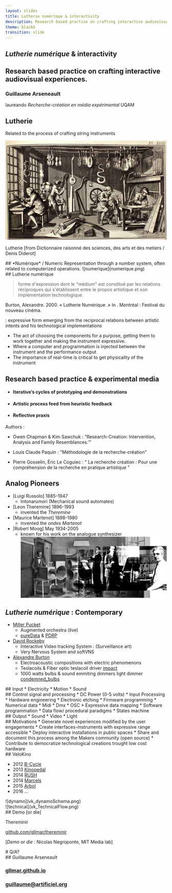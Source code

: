 ```yaml
---
layout: slides
title: Lutherie numérique & interactivity 
description: Research based practice on crafting interactive audiovisual experiences.   
theme: blackG
transition: slide
---
```

<section data-markdown>

#  *Lutherie numérique* & interactivity

## Research based practice on crafting interactive audiovisual experiences.  

### Guillaume Arseneault

laureando *Recherche-création en média expérimental* UQAM

</section>

<!--Introduction générale sur les termes énoncés dans le titre



tete de bois -

stage a pédale




«
In this presentation I will comment on each term in the title 

And how they are related to my research object.



»
  

-->


<section data-markdown>

## Lutherie 
 
Related to the process of crafting string instruments

![DiderotLutherie](DiderotLutherieCrop.jpg)

Lutherie [from Dictionnaire raisonné des sciences, des arts et des metiers / Denis Diderot]


<!--
Commentaire sur la traduction  

-->

</section>



<section data-markdown>
## *Numérique* / Numeric
Representation through a number system, often related to computerized operations.
![numerique](numerique.png)
</section>


<section data-markdown>
## Lutherie numérique

> forme d'expression dont le "médium" est constitué par les relations réciproques qui s'établissent entre le propos artistique et son implémentation technologique. 

Burton, Alexandre. 2000. « Lutherie Numérique .» In . Montréal : Festival du nouveau cinéma.

: expressive form emerging from the reciprocal relations between artistic intents and his technological implementations

- The act of choosing the components for a purpose, getting them to work together and making the instrument expressive.
- Where a computer and programmation is injected between the instrument and the performance output
- The importance of real-time is critical to get physicality of the instrument


<!--

Apprentis de Burton

Exemple : pour préciser ce en quoi la lutherie numérique se distingue 

Artificiel : Bulbes

Create the hardware and the software to 

-->


</section>





<section data-markdown>

## Research based practice & experimental media
* #### Iterative’s cycles of prototyping and demonstrations 
* #### Artistic process feed from heuristic feedback 
* #### Reflective praxis 

Authors : 

* Owen Chapman & Kim Sawchuk :  “Research-Creation: Intervention, Analysis and Family Resemblances.’” 

* Louis Claude Paquin : "Méthodologie de la recherche-création"
* Pierre Gosselin, Éric Le Coguiec : "
La recherche création :
Pour une compréhension de la recherche en pratique artistique
"



</section>

<section data-markdown>

## Analog Pioneers 
* [Luigi Russolo] 1885–1947
	* Intonarumori (Mechanical sound automates)
* [Leon Theremine] 1896-1993
	* invented the *Theremine* 	
* [Maurice Martenot] 1898-1980
	* invented the *ondes Martenot* 
* [Robert Moog] May 1934-2005  
	* known for his work on the analogue synthesizer 
![pioneers](pionneers.jpg)

</section>



<section data-markdown>

##  *Lutherie numérique* : Contemporary

* [Miller Pucket](http://msp.ucsd.edu/)
	* Augmented orchestra (live)
	* [pureData](http://msp.ucsd.edu/Pd_documentation/) & [PDRP](http://msp.ucsd.edu/pdrp/latest/files/doc/)
* [David Rockeby](http://www.davidrokeby.com/vns.html)
	* Interactive Video tracking System : (Surveillance art) 
	* Very Nervous System and softVNS
* [Alexandre Burton](http://www.artificiel.org/burton)
	* Electroacoustic compositions with electric phenomenons 
	* Teslacoils & Fiber optic teslacoil driver [impact](http://www.artificiel.org/impacts)
	* 1000 watts bulbs & sound emmiting dimmers light dimmer [condemned_bulbs](http://www.artificiel.org/bulbes) 


<!--

https://cycling74.com/2009/11/21/an-interview-with-robert-henke/#.Vt3z7sfKJOo


Klaus obermayer
alvin oto


-->


</section>


<section data-markdown>
## Input  
* Electricity
* Motion
* Sound 

</section>


<section data-markdown>
## Control signal and processing
* DC Power (0-5 volts)
* Input Processing
	* Hardware engineering 
	* Electronic etching 
	* Firmware programming  
* Numerical data 
	* Midi  
	* Dmx 
	* OSC	
* Expressive data mapping 
	* Software programmation 
	* Data flow/ procedural paradigms
	* States machine 	 

</section>


<section data-markdown>
## Output	
* Sound 	
* Video
* Light

</section>




<section data-markdown>
## Motivations 
* Generate novel experiences modified by the user engagements    
* Create interfaces-instruments with expressive range accessible  
* Deploy interactive installations in public spaces
* Share and document this process among the Makers community (open source)
* Contribute to democratize technological creations trought low cost hardware 

</section>


<section data-markdown>
## VeloKino	

* 2012 [B-Cycle](/projets/bcycle)
* 2013 [Kinopedal](/projets/pedalier)
* 2014 [RUSH](/projets/rush)
* 2014 [Marcels](/projets/marcels)
* 2015 [Arbol](/projets/arbol) 
* 2016 ...


</section>


<section data-markdown>
![dynamo](vk_dynamoSchema.png)

</section>


<section data-markdown>
![technical](vk_TechnicalFlow.png)

</section>



<section data-markdown>
## Demo [or die] 


Thereminir

[github.com/gllmar/thereminir](http://github.com/gllmar/thereminir)


[*Demo or die* : Nicolas Negroponte,  MIT Media lab]

</section>


<section data-markdown>
# Q/A? 	


</section>


<section data-markdown>
## Guillaume Arseneault

### [gllmar.github.io](http://www.gllmar.github.io)



### [guillaume@artificiel.org](mailto:guillaume@artificiel.org)

</section>




